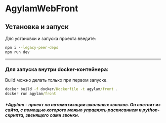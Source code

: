 # AgylamWebFront

## Установка и запуск

Для установки и запуска проекта введите:

```cmd
npm i --legacy-peer-deps
npm run dev
```
---

### Для запуска внутри docker-контейнера:
Build можно делать только при первом запуске.
```cmd
docker build -f docker/Dockerfile -t agylam/front .
docker run agylam/front
```
##### *Agylam - проект по автоматизации школьных звонков. Он состоит из сайта, с помощью которого можно управлять расписанием и python-скрипта, звенящего сами звонки.